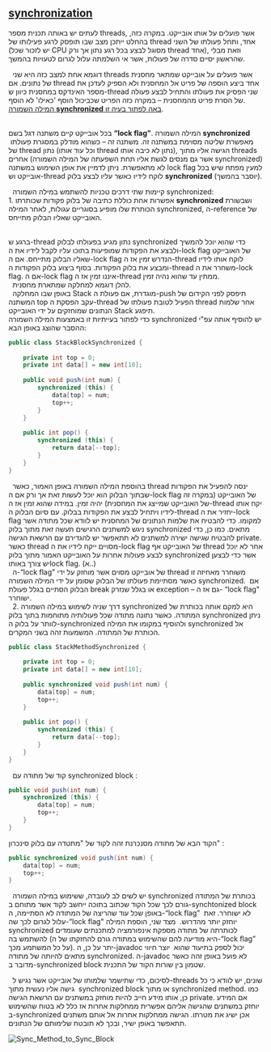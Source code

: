 ## [synchronization](#-)

לעתים יש באותה תכנית מספר threads, אשר פועלים על אותו אובייקט. במקרה כזה, בהחלט ייתכן מצב שבו תופסק לרגע פעילותו של thread אחד, ותחל פעולתו של השני (יש לזכור שכל CPU מסוגל לבצע בכל רגע נתון אך ורק thread אחד), וזאת מבלי שהראשון יסיים סדרה של פעולות, אשר אי השלמתה עלול לגרום לטעויות בהמשך.</br>

 
דוגמא אחת למצב כזה היא שני threads אשר פועלים על אובייקט שמתאר מחסנית של נתונים. אם thread אחד ביצע הוספה של פריט אל המחסנית ולא הספיק לעדכן את מספר האינדקס במחסנית כיוון ש-thread שני הפסיק את פעולתו והתחיל לבצע פעולה של הסרת פריט מהמחסנית – במקרה כזה הפריט שכביכול הוסף 'כאילו' לא הוסף.</br>
[המילה השמורה **synchronized** באה לפתור בעיה זו](#-).</br>
 
 
בכל אובייקט קיים משתנה דגל בשם **“lock flag"**. המילה השמורה **synchronized**  מאפשרת שליטה מסוימת במשתנה זה. משתנה זה – כשהוא מודלק במסגרת פעולתו של thread נתון (וכל עוד אותו thread נתון לא כיבה אותו), הגישה אליו מתוך threads אחרים (אשר גם מנסים לגשת אליו תחת השפעתה של המילה השמורה synchronized) לא מתאפשרת. ניתן לדמיין את אופן השימוש במשתנה lock flag למעין מפתח שיש בכל אובייקט וש-thread לוקח לידיו כאשר עליו לבצע בלוק **synchronized** (יוסבר בהמשך).</br>

 
קיימות שתי דרכים טכניות להשתמש במילה השמורה synchronized: </br>
	1.  אפשרות אחת כוללת כתיבה של בלוק פקודות שכותרתו **synchronized** ושבשורת הכותרת שלו מופיע בסוגריים עגולות, לאחר המילה synchronized,
	 ה-reference של האובייקט שאליו הבלוק מתייחס.</br>
 
 
ברגע ש-thread נתון מגיע בפעולתו לבלוק synchronized כדי שהוא יוכל להמשיך ולבצע את הפקודות שמופיעות בתוכו עליו לקבל לידיו את ה-lock flag של האובייקט שאליו הבלוק מתייחס. אם ה-lock flag הנדרש זמין אז ה-thread לוקח אותו לידיו ומבצע את בלוק הפקודות. בסוף ביצוע בלוק הפקודות ה-thread משחרר את ה-lock flag. אם ה-lock flag איננו זמין אז ה-thread ממתין עד שהוא נהיה זמין.</br>
 
להלן דוגמא למחלקה שמתארת מחסנית.</br> 
באופן שבו המחלקה Stack מוגדרת, אם פעולת ה-push תיפסק לפני הקידום של המשתנה top עקב הפסקת ה-thread הפעיל לטובת פעולתו של thread אחר שלמות הנתונים שמוחזקים על ידי האובייקט Stack תיפגע.</br>
כדי לפתור בעייתיות זו באמצעות המילה השמורה synchronized יש להוסיף אותה עפ"י ההסבר שהוצג באופן הבא:</br>


```java
public class StackBlockSynchronized {
 
	private int top = 0;
	private int data[] = new int[10];
 
	public void push(int num) {
		synchronized (this) {
			data[top] = num;
			top++;
		}
	}
 
	public int pop() {
		synchronized (this) {
			return data[--top];
		}
	}
}
```
 
בהוספת המילה השמורה באופן האמור, כאשר thread ינסה להפעיל את הפקודות שבתוך הבלוק הוא יוכל לעשות זאת אך ורק אם ה-lock flag של האובייקט (במקרה זה של האובייקט שמייצג את המחסנית) יהיה זמין. במידה שהוא זמין אז ה-thread יקח אותו לידיו ויתחיל לבצע את הפקודות בבלוק. עם סיום הבלוק ה-thread יחזיר את ה-lock flag למקומו. כדי להבטיח את שלמות הנתונים של המחסנית יש לוודא שכל מתודה אשר ניגש למשתנים הרגישים תעשה זאת מתוך בלוק synchronized מתאים. כמו כן, כדי להבטיח שגישה ישירה למשתנים לא תתאפשר יש להגדירם עם הרשאת הגישה private. כאשר thread מסויים ייקח לידיו את ה-lock flag של האובייקט אף thread אחר לא יוכל לבצע פעולות אחרות על האובייקט האמור מתוך בלוק synchronized אשר כדי לבצען יש צורך באותוlock flag. (א..) </br>
 
ה-“lock flag" של אובייקט מסוים אשר מוחזק על ידי thread משוחרר מאחיזה זו כאשר מסתיימת פעולתו של הבלוק שסומן על ידי המילה השמורה synchronized.  אם הבלוק הסתיים בגלל פעולת break או בגלל שנזרק exception – גם אז ה- “lock flag" ישוחרר. </br>
 
	2. דרך שניה לשימוש במילה השמורה synchronized היא למקם אותה בכותרת של המתודה. כאשר נתונה מתודה שכל פעולותיה מתוחמות בתוך בלוק synchronized ניתן לוותר על בלוק ה-synchronized ולהוסיף במקומו את המילה synchronized אל הכותרת של המתודה. המשמעות זהה בשני המקרים.

```java
public class StackMethodSynchronized {
 
	private int top = 0;
	private int data[] = new int[10];
 
	public synchronized void push(int num) {
		data[top] = num;
		top++;
	}
 
	public int pop() {
		synchronized (this) {
			return data[--top];
		}
	}
}
```
 
קוד של מתודה עם synchronized block :
```java
public void push(int num) {
	synchronized (this) {
		data[top] = num;
		top++;
	}
}
```
הקוד הבא של מתודה מסנכרנת זהה לקוד של "מתטדה עם בלוק סינכרון" :
  
```java
public synchronized void push(int num) {
	data[top] = num;
	top++;
}
```
 
יש לשים לב לעובדה, ששימוש במילה השמורה synchronized בכותרת של המתודה גורם לכך שכל הקוד שכתוב בתוכה ייחשב לקוד אשר מתוחם ב-synchtonized block באופן שכל עוד שהריצה של המתודה לא הסתיימה, ה-“lock flag”  לא ישוחרר. זאת עלול לגרום לכך שה-“lock flag" יוחזק יותר מהדרוש.  מצד שני, הוספת המילה synchronized לכותרתה של מתודה מספקת אינפורמציה למתכנתים שעומדים להשתמש בה (היא מודיעה להם שהשימוש במתודה גורם להחזקתו של ה-“lock flag” על כל המשתמע מכך). יתר על כן, ה-javadoc יכול לספק בתיעוד שהוא  יוצר חיווי מתאים להיותה של מתודה synchronized. ה-javadoc לא פועל באופן זהה כאשר מדובר ב-synchronized block שטמון בין שורות הקוד של התכנית.</br>

 
לסיכום, כדי שתישמר שלמותו של אובייקט אשר נגיש ל-threads שונים, יש לוודא כי כל גישה אליו נעשית מתוך  synchronized block או מתוך synchronized method. כמו כן, אותו מידע חייב להיות מוחזק במשתנים עם הרשאת הגישה private. אם המידע יוחזק במשתנים שהגישה אליהם אפשרית ממחלקות אחרות אז כלל לא בטוח שהשימוש ב-synchronized אכן ישיג את מטרתו. הגישה ממחלקות אחרות אל אותם משתנים תתאפשר באופן ישיר, ובכך לא תובטח שלימותם של הנתונים.  


![Sync_Method_to_Sync_Block](https://user-images.githubusercontent.com/36256986/155880298-85503c32-e699-4988-896f-5eca2addd9bf.PNG)

